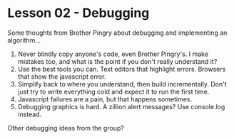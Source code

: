 Lesson 02 - Debugging
=====================

Some thoughts from Brother Pingry about debugging and implementing an algorithm...

1. Never blindly copy anyone's code, even Brother Pingry's. I make mistakes too, and what is the point if you don't really understand it?
2. Use the best tools you can. Text editors that highlight errors. Browsers that show the javascript error.
3. Simplify back to where you understand, then build incrementally. Don't just try to write everything cold and expect it to run the first time.
4. Javascript failures are a pain, but that happens sometimes.
5. Debugging graphics is hard. A zillion alert messages?  Use console.log instead.

Other debugging ideas from the group?
